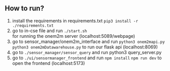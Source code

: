 ## How to run?
1. install the requirements in requirements.txt
        `pip3 install -r ./requirements.txt`
2. go to in-cse file and run
        `./start.sh`        
   for running the onem2m server (localhost:5089/webpage)
3. go to sensor_manager/onem2m_interface and run
        `python3 onem2mapi.py`
        `python3 onem2mDatawarehouse.py`
   to run our flask api (localhost:8069)
4. go to `./sensor_manager/sensor_query` and run
        python3 query_server.py
5. go to `./ui/sensormanager_frontend` and run
         `npm install`
         `npm run dev`
   to open the frontend (localhost:5173) 
